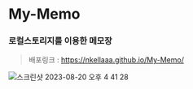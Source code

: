 # My-Memo
### 로컬스토리지를 이용한 메모장

> 배포링크 : https://nkellaaa.github.io/My-Memo/

![스크린샷 2023-08-20 오후 4 41 28](https://github.com/nkEllaaa/My-Memo/assets/97887376/04db0c9b-b23d-45aa-aeb1-1af0d9768e26)
